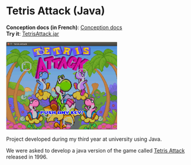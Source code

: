 # Tetris Attack (Java)

**Conception docs (in French)**: [Conception docs](RapportFinal/rapport.pdf)  
**Try it**: [TetrisAttack.jar](TetrisAttack.jar)  

<img width=300 src="RapportFinal/Img/title.png">

Project developed during my third year at university using Java.

We were asked to develop a java version of the game called [Tetris Attack](https://en.wikipedia.org/wiki/Tetris_Attack) released in 1996.
